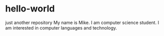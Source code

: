 # hello-world
just another repository
My name is Mike. I am computer science student. I am interested in computer languages and technology. 
